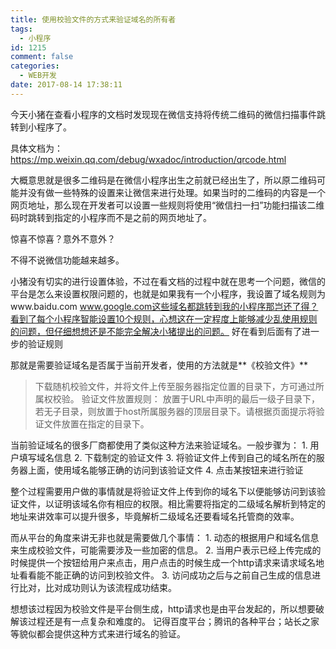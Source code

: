```yaml
---
title: 使用校验文件的方式来验证域名的所有者
tags:
  - 小程序
id: 1215
comment: false
categories:
  - WEB开发
date: 2017-08-14 17:38:11
---
```


今天小猪在查看小程序的文档时发现现在微信支持将传统二维码的微信扫描事件跳转到小程序了。

具体文档为：https://mp.weixin.qq.com/debug/wxadoc/introduction/qrcode.html

大概意思就是很多二维码是在微信小程序出生之前就已经出生了，所以原二维码可能并没有做一些特殊的设置来让微信来进行处理。如果当时的二维码的内容是一个网页地址，那么现在开发者可以设置一些规则将使用“微信扫一扫”功能扫描该二维码时跳转到指定的小程序而不是之前的网页地址了。

惊喜不惊喜？意外不意外？

<!-- more -->

不得不说微信功能越来越多。

小猪没有切实的进行设置体验，不过在看文档的过程中就在思考一个问题，微信的平台是怎么来设置权限问题的，也就是如果我有一个小程序，我设置了域名规则为www.baidu.com www.google.com这些域名都跳转到我的小程序那岂还了得？看到了每个小程序智能设置10个规则，心想这在一定程度上能够减少乱使用规则的问题，但仔细想想还是不能完全解决小猪提出的问题。
好在看到后面有了进一步的验证规则

那就是需要验证域名是否属于当前开发者，使用的方法就是**《校验文件》**

> 下载随机校验文件，并将文件上传至服务器指定位置的目录下，方可通过所属权校验。
>   验证文件放置规则： 放置于URL中声明的最后一级子目录下，若无子目录，则放置于host所属服务器的顶层目录下。请根据页面提示将验证文件放置在指定的目录下。

当前验证域名的很多厂商都使用了类似这种方法来验证域名。一般步骤为：
1\. 用户填写域名信息
2\. 下载制定的验证文件
3\. 将验证文件上传到自己的域名所在的服务器上面，使用域名能够正确的访问到该验证文件
4\. 点击某按钮来进行验证

整个过程需要用户做的事情就是将验证文件上传到你的域名下以便能够访问到该验证文件，以证明该域名你有相应的权限。相比需要将指定的二级域名解析到特定的地址来讲效率可以提升很多，毕竟解析二级域名还要看域名托管商的效率。

而从平台的角度来讲无非也就是需要做几个事情：
1\. 动态的根据用户和域名信息来生成校验文件，可能需要涉及一些加密的信息。
2\. 当用户表示已经上传完成的时候提供一个按钮给用户来点击，用户点击的时候生成一个http请求来请求域名地址看看能不能正确的访问到校验文件。
3\. 访问成功之后与之前自己生成的信息进行比对，比对成功则认为该流程成功结束。

想想该过程因为校验文件是平台侧生成，http请求也是由平台发起的，所以想要破解该过程还是有一点复杂和难度的。
记得百度平台；腾讯的各种平台；站长之家等貌似都会提供这种方式来进行域名的验证。